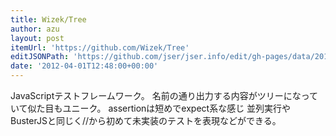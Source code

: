 ```yaml
---
title: Wizek/Tree
author: azu
layout: post
itemUrl: 'https://github.com/Wizek/Tree'
editJSONPath: 'https://github.com/jser/jser.info/edit/gh-pages/data/2012/04/index.json'
date: '2012-04-01T12:48:00+00:00'
---
```

JavaScriptテストフレームワーク。
名前の通り出力する内容がツリーになっていて似た目もユニーク。
assertionは短めでexpect系な感じ
並列実行やBusterJSと同じく//から初めて未実装のテストを表現などができる。
